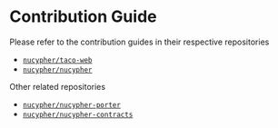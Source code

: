 # Contribution Guide

Please refer to the contribution guides in their respective repositories

* [`nucypher/taco-web`](https://github.com/nucypher/taco-web/blob/main/CONTRIBUTING.md)
* [`nucypher/nucypher`](https://github.com/nucypher/nucypher)

Other related repositories

* [`nucypher/nucypher-porter`](https://github.com/nucypher/nucypher-porter)
* [`nucypher/nucypher-contracts`](https://github.com/nucypher/nucypher-contracts)
